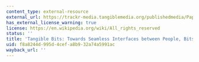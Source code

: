 ```yaml
---
content_type: external-resource
external_url: https://trackr-media.tangiblemedia.org/publishedmedia/Papers/331-Tangible%20Bits%20Towards%20Seamless/Published/PDF
has_external_license_warning: true
license: https://en.wikipedia.org/wiki/All_rights_reserved
status: ''
title: 'Tangible Bits: Towards Seamless Interfaces between People, Bits, and Atoms'
uid: f8a8244d-995d-4cef-a8b9-32a74a5991ac
wayback_url: ''
---
```

